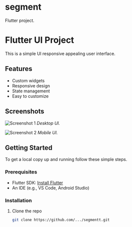 # segment

Flutter project.

# Flutter UI Project

This is a simple UI responsive appealing user interface.

## Features

- Custom widgets
- Responsive design
- State management
- Easy to customize

## Screenshots

![Screenshot 1](path/to/image1.png)
_Desktop UI._

![Screenshot 2](path/to/image2.png)
_Mobile UI._

## Getting Started

To get a local copy up and running follow these simple steps.

### Prerequisites

- Flutter SDK: [Install Flutter](https://flutter.dev/docs/get-started/install)
- An IDE (e.g., VS Code, Android Studio)

### Installation

1. Clone the repo

   ```sh
   git clone https://github.com/.../segmentt.git
   ```
